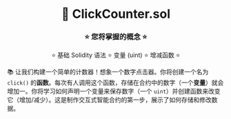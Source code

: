 <div align="center">

# 🚀 ClickCounter.sol

### ⭐ 您将掌握的概念 ⭐

⭐ 基础 Solidity 语法 ⭐ 变量 (uint) ⭐ 增减函数 ⭐

</div>

📚 让我们构建一个简单的计数器！想象一个数字点击器。你将创建一个名为 `click()` 的**函数**。每次有人调用这个函数，存储在合约中的数字（一个**变量**）就会增加一。你将学习如何声明一个变量来保存数字（一个 `uint`）并创建函数来改变它（增加/减少）。这是制作交互式智能合约的第一步，展示了如何存储和修改数据。
